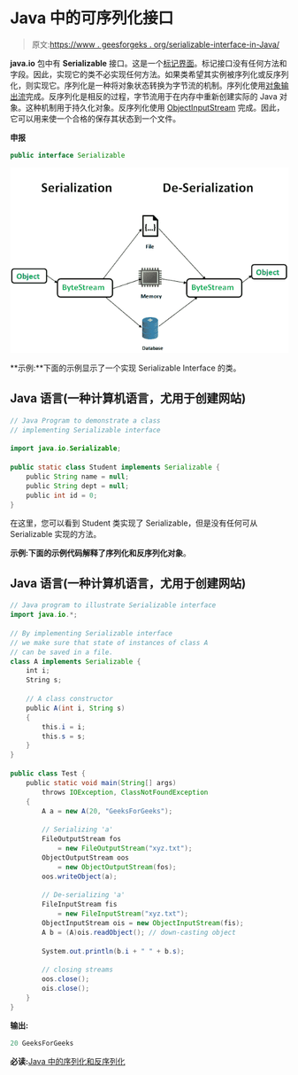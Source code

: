 # Java 中的可序列化接口

> 原文:[https://www . geesforgeks . org/serializable-interface-in-Java/](https://www.geeksforgeeks.org/serializable-interface-in-java/)

**java.io** 包中有 **Serializable** 接口。这是一个[标记界面](https://www.geeksforgeeks.org/marker-interface-java/)。标记接口没有任何方法和字段。因此，实现它的类不必实现任何方法。如果类希望其实例被序列化或反序列化，则实现它。序列化是一种将对象状态转换为字节流的机制。序列化使用[对象输出流](https://www.geeksforgeeks.org/java-io-objectoutputstream-class-java-set-1/)完成。反序列化是相反的过程，字节流用于在内存中重新创建实际的 Java 对象。这种机制用于持久化对象。反序列化使用 [ObjectInputStream](https://www.geeksforgeeks.org/java-io-objectinputstream-class-java-set-2/) 完成。因此，它可以用来使一个合格的保存其状态到一个文件。

**申报**

```java
public interface Serializable

```

![](img/67dc22af498dfbf4c6b7b7e3c178c7c2.png)

**示例:**下面的示例显示了一个实现 Serializable Interface 的类。

## Java 语言(一种计算机语言，尤用于创建网站)

```java
// Java Program to demonstrate a class
// implementing Serializable interface

import java.io.Serializable;

public static class Student implements Serializable {
    public String name = null;
    public String dept = null;
    public int id = 0;
}
```

在这里，您可以看到 Student 类实现了 Serializable，但是没有任何可从 Serializable 实现的方法。

**示例:**下面的示例代码解释了**序列化和反序列化对象**。

## Java 语言(一种计算机语言，尤用于创建网站)

```java
// Java program to illustrate Serializable interface
import java.io.*;

// By implementing Serializable interface
// we make sure that state of instances of class A
// can be saved in a file.
class A implements Serializable {
    int i;
    String s;

    // A class constructor
    public A(int i, String s)
    {
        this.i = i;
        this.s = s;
    }
}

public class Test {
    public static void main(String[] args)
        throws IOException, ClassNotFoundException
    {
        A a = new A(20, "GeeksForGeeks");

        // Serializing 'a'
        FileOutputStream fos
            = new FileOutputStream("xyz.txt");
        ObjectOutputStream oos
            = new ObjectOutputStream(fos);
        oos.writeObject(a);

        // De-serializing 'a'
        FileInputStream fis
            = new FileInputStream("xyz.txt");
        ObjectInputStream ois = new ObjectInputStream(fis);
        A b = (A)ois.readObject(); // down-casting object

        System.out.println(b.i + " " + b.s);

        // closing streams
        oos.close();
        ois.close();
    }
}
```

**输出:**

```java
20 GeeksForGeeks

```

**必读:**[Java 中的序列化和反序列化](https://www.geeksforgeeks.org/serialization-in-java/)